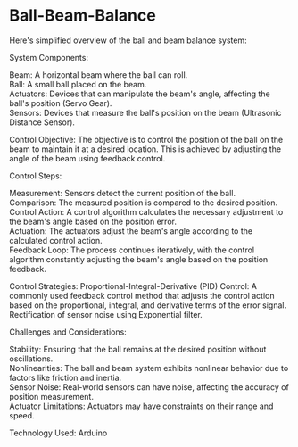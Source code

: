 # Ball-Beam-Balance

Here's simplified overview of the ball and beam balance system:

System Components:

Beam: A horizontal beam where the ball can roll.  
Ball: A small ball placed on the beam.  
Actuators: Devices that can manipulate the beam's angle, affecting the ball's position (Servo Gear).  
Sensors: Devices that measure the ball's position on the beam (Ultrasonic Distance Sensor).  

Control Objective:
The objective is to control the position of the ball on the beam to maintain it at a desired location. This is achieved by adjusting the angle of the beam using feedback control.

Control Steps:

Measurement: Sensors detect the current position of the ball.  
Comparison: The measured position is compared to the desired position.  
Control Action: A control algorithm calculates the necessary adjustment to the beam's angle based on the position error.  
Actuation: The actuators adjust the beam's angle according to the calculated control action.  
Feedback Loop: The process continues iteratively, with the control algorithm constantly adjusting the beam's angle based on the position feedback.  

Control Strategies:
Proportional-Integral-Derivative (PID) Control: A commonly used feedback control method that adjusts the control action based on the proportional, integral, and derivative terms of the error signal. Rectification of sensor noise using Exponential filter. 

Challenges and Considerations:

Stability: Ensuring that the ball remains at the desired position without oscillations.  
Nonlinearities: The ball and beam system exhibits nonlinear behavior due to factors like friction and inertia.  
Sensor Noise: Real-world sensors can have noise, affecting the accuracy of position measurement.   
Actuator Limitations: Actuators may have constraints on their range and speed.  

Technology Used: Arduino
